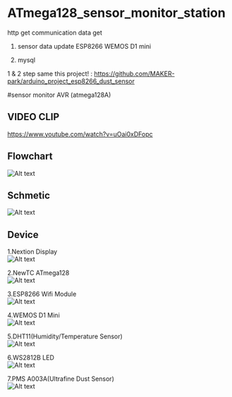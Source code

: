 # ATmega128_sensor_monitor_station
http get communication data get 

1. sensor data update ESP8266 WEMOS D1 mini

2. mysql

1 & 2 step same this project! : https://github.com/MAKER-park/arduino_project_esp8266_dust_sensor

#sensor monitor AVR (atmega128A)

## VIDEO CLIP
https://www.youtube.com/watch?v=uOai0xDFopc

## Flowchart
![Alt text](/image/1.PNG)

## Schmetic
![Alt text](/image/2.PNG)

## Device
1.Nextion Display   
![Alt text](/image/3.PNG)

2.NewTC ATmega128   
![Alt text](/image/4.PNG)

3.ESP8266 Wifi Module   
![Alt text](/image/5.PNG)

4.WEMOS D1 Mini   
![Alt text](/image/6.PNG)

5.DHT11(Humidity/Temperature Sensor)   
![Alt text](/image/7.PNG)

6.WS2812B LED   
![Alt text](/image/8.PNG)

7.PMS A003A(Ultrafine Dust Sensor)   
![Alt text](/image/9.PNG)
